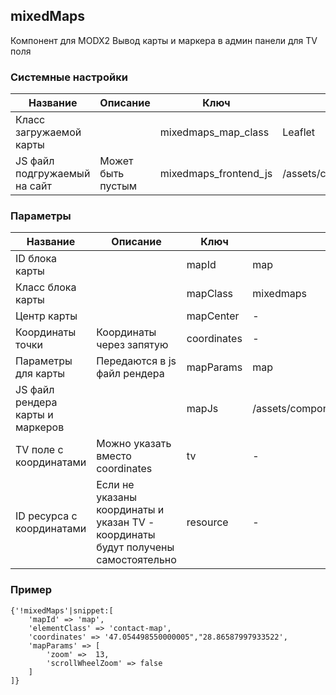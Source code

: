 ## mixedMaps

Компонент для MODX2
Вывод карты и маркера в админ панели для TV поля 


### Системные настройки
        
Название |  Описание | Ключ  | Значение |  
------------- | ------------- | ------------ | ------------ |
Класс загружаемой карты |   | mixedmaps_map_class | Leaflet
JS файл подгружаемый на сайт | Может быть пустым | mixedmaps_frontend_js | /assets/components/mixedmaps/libs/leaflet/web.js



### Параметры
 

Название |  Описание | Ключ  | Значение |  
------------- | ------------- | ------------ | ------------ |
ID блока карты |   | mapId | map
Класс блока карты |   | mapClass | mixedmaps
Центр карты |   | mapCenter | -
Координаты точки | Координаты через запятую | coordinates | -
Параметры для карты | Передаются в js файл рендера  | mapParams | map
JS файл рендера карты и маркеров |   | mapJs | /assets/components/mixedmaps/libs/leaflet/web.js
TV поле с координатами | Можно указать вместо coordinates   | tv | -
ID ресурса с координатами | Если не указаны координаты и указан TV - координаты будут получены самостоятельно | resource | -


### Пример 

```
{'!mixedMaps'|snippet:[
    'mapId' => 'map',
    'elementClass' => 'contact-map',
    'coordinates' => '47.054498550000005","28.86587997933522',
    'mapParams' => [ 
        'zoom' =>  13,
        'scrollWheelZoom' => false
    ]
]} 

```